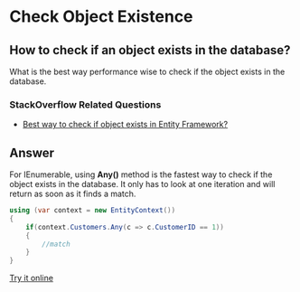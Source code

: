 # Check Object Existence

## How to check if an object exists in the database?

What is the best way performance wise to check if the object exists in the database. 

### StackOverflow Related Questions

 - [Best way to check if object exists in Entity Framework?](https://stackoverflow.com/questions/1802286/best-way-to-check-if-object-exists-in-entity-framework)


## Answer

For IEnumerable<T>, using **Any()** method is the fastest way to check if the object exists in the database. It only has to look at one iteration and will return as soon as it finds a match.


```csharp
using (var context = new EntityContext())
{
    if(context.Customers.Any(c => c.CustomerID == 1))
    {
        //match
    }  
}
```

[Try it online](https://dotnetfiddle.net/zSY8BL)
